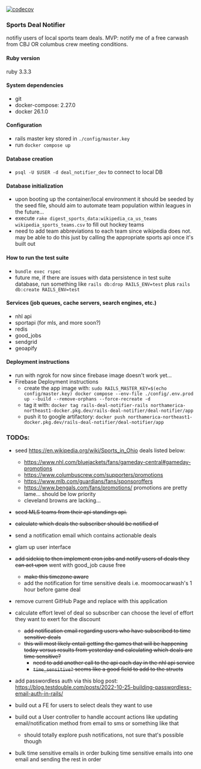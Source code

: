 [![codecov](https://codecov.io/gh/kalmai/rails-deal-notifier/graph/badge.svg?token=G2RM4TUOTG)](https://codecov.io/gh/kalmai/rails-deal-notifier)
### Sports Deal Notifier
notifiy users of local sports team deals.
MVP: notify me of a free carwash from CBJ OR columbus crew meeting conditions.

#### Ruby version
ruby 3.3.3

#### System dependencies
- git
- docker-compose: 2.27.0
- docker 26.1.0

#### Configuration
- rails master key stored in `./config/master.key`
- run `docker compose up`

#### Database creation
- `psql -U $USER -d deal_notifier_dev` to connect to local DB

#### Database initialization
- upon booting up the container/local environment it should be seeded by the seed file, should aim to automate team population within leagues in the future...
- execute `rake digest_sports_data:wikipedia_ca_us_teams wikipedia_sports_teams.csv` to fill out hockey teams
- need to add team abbreviations to each team since wikipedia does not. may be able to do this just by calling the appropriate sports api once it's built out

#### How to run the test suite
- `bundle exec rspec`
- future me, if there are issues with data persistence in test suite database, run something like `rails db:drop RAILS_ENV=test` plus `rails db:create RAILS_ENV=test`

#### Services (job queues, cache servers, search engines, etc.)
- nhl api
- sportapi (for mls, and more soon?)
- redis
- good_jobs
- sendgrid
- geoapify

#### Deployment instructions
- run with ngrok for now since firebase image doesn't work yet...
- Firebase Deployment instructions
  - create the app image with: `sudo RAILS_MASTER_KEY=$(echo config/master.key) docker compose --env-file ./config/.env.prod up --build --remove-orphans --force-recreate -d`
  - tag it with: `docker tag rails-deal-notifier-rails northamerica-northeast1-docker.pkg.dev/rails-deal-notifier/deal-notifier/app`
  - push it to google artifactory: `docker push northamerica-northeast1-docker.pkg.dev/rails-deal-notifier/deal-notifier/app`

### TODOs:
* seed https://en.wikipedia.org/wiki/Sports_in_Ohio deals listed below:
  * https://www.nhl.com/bluejackets/fans/gameday-central#gameday-promotions
  * https://www.columbuscrew.com/supporters/promotions
  * https://www.mlb.com/guardians/fans/sponsoroffers
  * https://www.bengals.com/fans/promotions/ promotions are pretty lame... should be low priority
  * cleveland browns are lacking...

* ~~seed MLS teams from their api standings api.~~
* ~~calculate which deals the subscriber should be notified of~~
* send a notification email which contains actionable deals
* glam up user interface
* ~~add sidekiq to then implement cron jobs and notify users of deals they can act upon~~ went with good_job cause free
  * ~~make this timezone aware~~
  * add the notification for time sensitive deals i.e. moomoocarwash's 1 hour before game deal
* remove current GitHub Page and replace with this application
* calculate effort level of deal so subscriber can choose the level of effort they want to exert for the discount
  * ~~add notification email regarding users who have subscribed to time sensitive deals~~
  * ~~this will most likely entail getting the games that will be happening today versus results from yesterday and calculating which deals are time sensitive?~~
    * ~~need to add another call to the api each day in the nhl api service~~
    * ~~`time_sensitive?` seems like a good field to add to the structs~~
* add passwordless auth via this blog post: https://blog.testdouble.com/posts/2022-10-25-building-passwordless-email-auth-in-rails/
* build out a FE for users to select deals they want to use
* build out a User controller to handle account actions like updating email/notification method from email to sms or something like that
  * should totally explore push notifications, not sure that's possible though
* bulk time sensitive emails in order bulking time sensitive emails into one email and sending the rest in order
